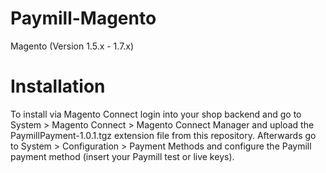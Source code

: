 Paymill-Magento
====================

Magento (Version 1.5.x - 1.7.x)

# Installation

To install via Magento Connect login into your shop backend and go to System > Magento Connect > Magento Connect Manager and upload the PaymillPayment-1.0.1.tgz extension file from this repository. Afterwards go to System > Configuration > Payment Methods and configure the Paymill payment method (insert your Paymill test or live keys).
